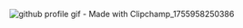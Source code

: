 
![github profile gif - Made with Clipchamp_1755958250386](https://github.com/user-attachments/assets/0d9806d1-f322-4bbc-b832-326eeeee2670)


